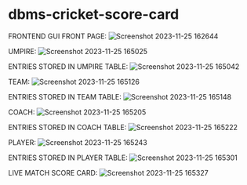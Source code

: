 # dbms-cricket-score-card
FRONTEND GUI
FRONT PAGE:
![Screenshot 2023-11-25 162644](https://github.com/Maheshkmalempati/dbms-cricket-score-card/assets/129890211/3133026b-5792-44c5-8072-ebe14edcf84b)

UMPIRE:
![Screenshot 2023-11-25 165025](https://github.com/Maheshkmalempati/dbms-cricket-score-card/assets/129890211/4e34f1e7-3f6d-42d2-af29-6127f5dbae76)

ENTRIES STORED IN UMPIRE TABLE:
![Screenshot 2023-11-25 165042](https://github.com/Maheshkmalempati/dbms-cricket-score-card/assets/129890211/86828d7a-e0e1-4351-a443-171443591349)

TEAM:
![Screenshot 2023-11-25 165126](https://github.com/Maheshkmalempati/dbms-cricket-score-card/assets/129890211/f5c89bc8-4856-459e-acb7-9a59d22b59e6)

ENTRIES STORED IN TEAM TABLE:
![Screenshot 2023-11-25 165148](https://github.com/Maheshkmalempati/dbms-cricket-score-card/assets/129890211/e3e684c8-9724-4ab5-84bb-a8a6bf2a41ce)

COACH:
![Screenshot 2023-11-25 165205](https://github.com/Maheshkmalempati/dbms-cricket-score-card/assets/129890211/898b2468-4930-4bb9-bc68-67820af737a5)

ENTRIES STORED IN COACH TABLE:
![Screenshot 2023-11-25 165222](https://github.com/Maheshkmalempati/dbms-cricket-score-card/assets/129890211/a1b90cfe-5ebd-4249-ac09-9a5b82968587)

PLAYER:
![Screenshot 2023-11-25 165243](https://github.com/Maheshkmalempati/dbms-cricket-score-card/assets/129890211/cb2aeccf-b55d-4d60-b891-643f18503e95)

ENTRIES STORED IN PLAYER TABLE:
![Screenshot 2023-11-25 165301](https://github.com/Maheshkmalempati/dbms-cricket-score-card/assets/129890211/6a1fcc7e-a82e-4c9f-9440-d91beebeccde)

LIVE MATCH SCORE CARD:
![Screenshot 2023-11-25 165327](https://github.com/Maheshkmalempati/dbms-cricket-score-card/assets/129890211/32817505-1083-413a-95b3-2019ab2bb614)







